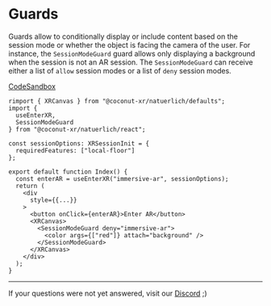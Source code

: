 # Guards

Guards allow to conditionally display or include content based on the session mode or whether the object is facing the camera of the user. For instance, the `SessionModeGuard` guard allows only displaying a background when the session is not an AR session. The `SessionModeGuard` can receive either a list of `allow` session modes or a list of `deny` session modes.

[CodeSandbox](https://codesandbox.io/s/natuerlich-guards-xwx9yd?file=/src/app.tsx)

```tsx
rimport { XRCanvas } from "@coconut-xr/natuerlich/defaults";
import {
  useEnterXR,
  SessionModeGuard
} from "@coconut-xr/natuerlich/react";

const sessionOptions: XRSessionInit = {
  requiredFeatures: ["local-floor"]
};

export default function Index() {
  const enterAR = useEnterXR("immersive-ar", sessionOptions);
  return (
    <div
      style={{...}}
    >
      <button onClick={enterAR}>Enter AR</button>
      <XRCanvas>
        <SessionModeGuard deny="immersive-ar">
          <color args={["red"]} attach="background" />
        </SessionModeGuard>
      </XRCanvas>
    </div>
  );
}

```

---

If your questions were not yet answered, visit our [Discord](https://discord.gg/NCYM8ujndE) ;)